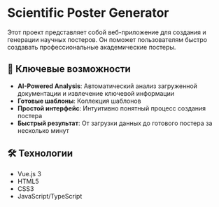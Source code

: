 # Scientific Poster Generator

Этот проект представляет собой веб-приложение для создания и генерации научных постеров. Он поможет пользователям быстро создавать профессиональные академические постеры.

## 🚀 Ключевые возможности

- **AI-Powered Analysis**: Автоматический анализ загруженной документации и извлечение ключевой информации
- **Готовые шаблоны**: Коллекция шаблонов
- **Простой интерфейс**: Интуитивно понятный процесс создания постера
- **Быстрый результат**: От загрузки данных до готового постера за несколько минут

## 🛠 Технологии

- Vue.js 3
- HTML5
- CSS3
- JavaScript/TypeScript

